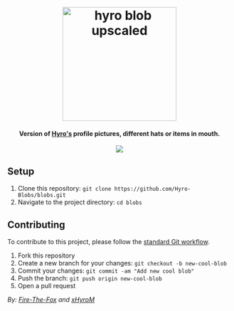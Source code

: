 <h1 align="center">
  <br>
  <img src="https://github.com/Hyro-Blobs/blobs/blob/main/base/hyro_blob-upscaled.png?raw=true" alt="hyro blob upscaled" width="256">
  <br>
</h1>

<h4 align="center">Version of <a href="https://github.com/xHyroM" target="_blank">Hyro's</a> profile pictures, different hats or items in mouth.</h4>

<p align="center">
    <a href="https://discord.gg/kFPKmEKeMS/" alt="Discord">
        <img src="https://img.shields.io/discord/1046534628577640528?label=discord&style=for-the-badge&color=2fbfc4"/>
    </a>
</p>

## Setup

1. Clone this repository: `git clone https://github.com/Hyro-Blobs/blobs.git`
2. Navigate to the project directory: `cd blobs`

## Contributing

To contribute to this project, please follow the [standard Git workflow](https://git-scm.com/book/en/v2/Git-Basics-Getting-a-Git-Repository#The-Standard-Git-Workflow).

1. Fork this repository
2. Create a new branch for your changes: `git checkout -b new-cool-blob`
3. Commit your changes: `git commit -am "Add new cool blob"`
4. Push the branch: `git push origin new-cool-blob`
5. Open a pull request

_By: [Fire-The-Fox](https://github.com/Fire-The-Fox) and [xHyroM](https://github.com/xHyroM)_
